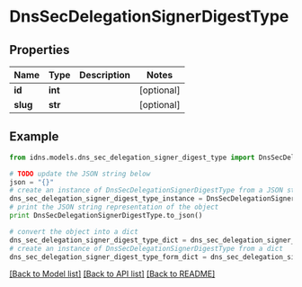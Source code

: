 # DnsSecDelegationSignerDigestType


## Properties
Name | Type | Description | Notes
------------ | ------------- | ------------- | -------------
**id** | **int** |  | [optional] 
**slug** | **str** |  | [optional] 

## Example

```python
from idns.models.dns_sec_delegation_signer_digest_type import DnsSecDelegationSignerDigestType

# TODO update the JSON string below
json = "{}"
# create an instance of DnsSecDelegationSignerDigestType from a JSON string
dns_sec_delegation_signer_digest_type_instance = DnsSecDelegationSignerDigestType.from_json(json)
# print the JSON string representation of the object
print DnsSecDelegationSignerDigestType.to_json()

# convert the object into a dict
dns_sec_delegation_signer_digest_type_dict = dns_sec_delegation_signer_digest_type_instance.to_dict()
# create an instance of DnsSecDelegationSignerDigestType from a dict
dns_sec_delegation_signer_digest_type_form_dict = dns_sec_delegation_signer_digest_type.from_dict(dns_sec_delegation_signer_digest_type_dict)
```
[[Back to Model list]](../README.md#documentation-for-models) [[Back to API list]](../README.md#documentation-for-api-endpoints) [[Back to README]](../README.md)


